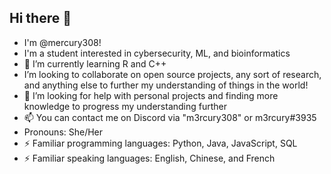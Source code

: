 ## Hi there 👋
- I'm @mercury308! 
- I'm a student interested in cybersecurity, ML, and bioinformatics
- 🌱 I’m currently learning R and C++
- I’m looking to collaborate on open source projects, any sort of research, and anything else to further my understanding of things in the world!
- 🤔 I’m looking for help with personal projects and finding more knowledge to progress my understanding further
- 📫 You can contact me on Discord via "m3rcury308" or m3rcury#3935
- Pronouns: She/Her
- ⚡ Familiar programming languages: Python, Java, JavaScript, SQL
- ⚡ Familiar speaking languages: English, Chinese, and French 
